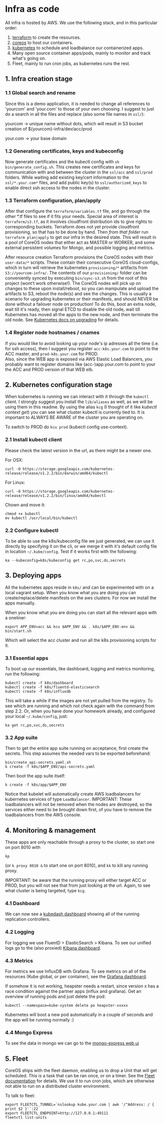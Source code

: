 # Infra as code

All infra is hosted by AWS. We use the following stack, and in this particular order:

1. [terraform](http://terraform.io) to create the resources.
2. [coreos](http://coreos.com) to host our containers.
3. [kubernetes](http://kubernetes.io) to schedule and loadbalance our containerized apps.
4. Many open source container apps/pods, mainly to monitor and track what's going on.
5. Fleet, mainly to run cron jobs, as kubernetes runs the rest.

## 1. Infra creation stage

### 1.1 Global search and rename

Since this is a demo application, it is needed to change all references to 'yourcom' and 'your.com' to those of your own choosing.
I suggest to just do a search in all the files and replace (also some file names in `ssl/`):

yourcom -> unique name without dots, which will result in S3 bucket creation of ${yourcom}-infra/dev/acc/prod

your.com -> your base domain

### 1.2 Generating certificates, keys and kubeconfig

Now generate certificates and the kubectl config with `sh bin/generate_config.sh`. This creates new certificates and keys for communication with and between the cluster in the `ssl/acc` and `ssl/prod` folders.
While waiting add existing key/cert information to the `ssl/*.your.com*` files, and add public key(s) to `ssl/authorized_keys` to enable direct ssh access to the nodes in the cluster.

### 1.3 Terraform configuration, plan/apply

After that configure the `terraform/variables.tf` file, and go through the other \*.tf files to see if it fits your needs.
Special area of interest is `terraform/s3.tf`, as it involves cloudfront distribution ids to give rights to corresponding buckets.
Terraform does not yet provide cloudfront provisioning, so that has to be done by hand.
Then *from that folder* run `terraform plan|apply` to get our infra in the desired state. This will result in a pool of CoreOS nodes that either act as MASTER or WORKER, and some external persistent volumes for Mongo, and possible logging and metrics.

After resource creation Terraform provisions the CoreOS nodes with their `user-data/*` scripts. These contain their consecutive CoreOS cloud-configs, which in turn will retrieve the kubernetes `provisioning/*` artifacts from `S3://yourcom-infra/`. The contents of our `provisioning/` folder can be conveniently synced by executing `bin/sync-s3.sh` from the root of this project (wont't work otherwise!).
The CoreOS nodes will pick up on changes to these upon install/reboot, so you can manipulate and upload the artifacts to S3, reboot the node(s) and see the changes. This is usually a scenario for upgrading kubernetes or their manifests, and should NEVER be done without a failover node on production!
To do this, boot an extra node, wait till it's ready, then signal ETCD to disable the old node, wait till Kubernetes has moved all the apps to the new node, and then terminate the old node. See [Kubernetes docs on upgrading](https://coreos.com/kubernetes/docs/latest/kubernetes-upgrade.html) for details.

### 1.4 Register node hostnames / cnames

If you would like to avoid looking up your node's ip adresses all the time (i.e. for ssh access), then I suggest you register `acc-k8s.your.com` to point to the ACC master, and `prod-k8s.your.com` for PROD.  
Also, since the WEB app is exposed via AWS Elastic Load Balancers, you probably want to register domains like (acc-)app.your.com to point to your the ACC and PROD version of that WEB elb.
 
## 2. Kubernetes configuration stage

When kubernetes is running we can interact with it through the `kubectl` client. I strongly suggest you install the `lib/aliases` as well, as we will be using them in this readme.
By using the alias `kcg` (I thought of it like _kubectl context get_) you can see what cluster kubectl is currently tied to. It is important to ALWAYS BE AWARE of the cluster you are operating on.

To switch to PROD do `kcu prod` (kubectl config use-context).

### 2.1 Install kubectl client

Please check the latest version in the url, as there might be a newer one.

For OSX:

    curl -O https://storage.googleapis.com/kubernetes-release/release/v1.2.2/bin/darwin/amd64/kubectl

For Linux:

    curl -O https://storage.googleapis.com/kubernetes-release/release/v1.2.2/bin/linux/amd64/kubectl

Chown and move it:

    chmod +x kubectl
    mv kubectl /usr/local/bin/kubectl

### 2.2 Configure kubectl

To be able to use the k8s/kubeconfig file we just generated, we can use it directly by specifying it on the cli, or we merge it with it's default config file in location `~/.kube/config`.
Test if it works first with the following:

    ka --kubeconfig=k8s/kubeconfig get rc,po,svc,ds,secrets

## 3. Deploying apps

All the kubernetes apps reside in `k8s/` and can be experimented with on a local vagrant setup. When you know what you are doing you can create/replace/delete manifests on the aws clusters.
For now we install the apps manually.

When you know what you are doing you can start all the relevant apps with a oneliner:

    export APP_ENV=acc && kcu $APP_ENV && . k8s/$APP_ENV.env && bin/start.sh
    
Which will select the acc cluster and run all the k8s provisioning scripts for it.    

### 3.1 Essential apps

To boot up our essentials, like dashboard, logging and metrics monitoring, run the following:

    kubectl create -f k8s/dashboard
    kubectl create -f k8s/fluentd-elasticsearch
    kubectl create -f k8s/influxdb

This will take a while if the images are not yet pulled from the registry.
To see which are running and which not check again with the command from step 2.2.
Or, when you have done your homework already, and configured your local `~/.kube/config`, just:

    ka get rc,po,svc,ds,secrets

### 3.2 App suite

Then to get the entire app suite running on acceptance, first create the secrets.
This step assumes the needed vars to be exported beforehand:

    bin/create_api-secrets.yaml.sh
    k create -f k8s/$APP_ENV/api-secrets.yaml

Then boot the app suite itself:

    k create -f k8s/app/$APP_ENV

Notice that kubelet will automatically create AWS loadbalancers for kubernetes services of type `LoadBalancer`.
IMPORTANT: These loadbalancers will not be removed when the nodes are destroyed, so the services either need to be brought down first, of you have to remove the loadbalancers from the AWS console.

## 4. Monitoring & management

These apps are only reachable through a proxy to the cluster, so start one on port 8010 with

    kp

(or `k proxy 8010 &` to start one on port 8010), and `kk` to kill any running proxy.

IMPORTANT: be aware that the running proxy will either target ACC or PROD, but you will not see that from just looking at the url.
Again, to see what cluster is being targeted, type `kcg`.

### 4.1 Dashboard

We can now see a [kubedash dashboard](http://localhost:8001/api/v1/proxy/namespaces/kube-system/services/kubernetes-dashboard/) showing all of the running replication controllers.

### 4.2 Logging

For logging we use FluentD > ElasticSearch > Kibana.
To see our unified logs go to the (also proxied) [Kibana dashboard](http://localhost:8001/api/v1/proxy/namespaces/kube-system/services/kibana-logging/).

### 4.3 Metrics

For metrics we use InfluxDB with Grafana. To see metrics on all of the resources (Kube global, or per container), see the [Grafana dashboard](http://localhost:8001/api/v1/proxy/namespaces/kube-system/services/monitoring-grafana/).

If somehow it is not working, heapster needs a restart, since version x has a race condition against the partner apps (influx and grafana). Get an overview of running pods and just delete the pod:

    kubectl --namespace=kube-system delete po heapster-xxxxx

Kubernetes will boot a new pod automatically in a couple of seconds and the app will be running normally :)

### 4.4 Mongo Express

To see the data in mongo we can go to the [mongo-express web ui](http://localhost:8001/api/v1/proxy/namespaces/default/services/mongo-express/)

## 5. Fleet

CoreOS ships with the fleet daemon, enabling us to drop a Unit that will get scheduled. This is a task that can be ran once, or on a timer. See the [Fleet documentation](https://coreos.com/fleet/docs/latest/) for details. We use it to run cron jobs, which are otherwise not able to run on a distributed cluster environment.

To talk to fleet:

    export FLEETCTL_TUNNEL=`nslookup kube.your.com | awk '/^Address: / { print $2 }'`:22
    export FLEETCTL_ENDPOINT=http://127.0.0.1:49111
    fleetctl list-units
